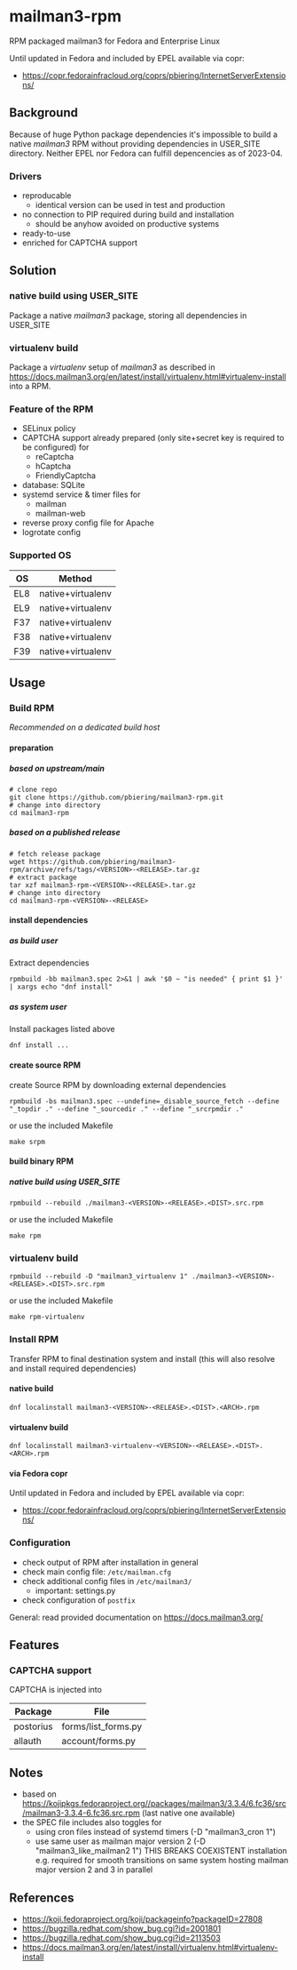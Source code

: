 # mailman3-rpm

RPM packaged mailman3 for Fedora and Enterprise Linux

Until updated in Fedora and included by EPEL available via copr:

- https://copr.fedorainfracloud.org/coprs/pbiering/InternetServerExtensions/

## Background

Because of huge Python package dependencies it's impossible to build a native *mailman3* RPM without providing dependencies in USER_SITE directory. Neither EPEL nor Fedora can fulfill depencencies as of 2023-04.

### Drivers

- reproducable
  - identical version can be used in test and production
- no connection to PIP required during build and installation
  - should be anyhow avoided on productive systems
- ready-to-use
- enriched for CAPTCHA support

## Solution

### native build using USER_SITE

Package a native *mailman3* package, storing all dependencies in USER_SITE

### virtualenv build

Package a *virtualenv* setup of *mailman3* as described in https://docs.mailman3.org/en/latest/install/virtualenv.html#virtualenv-install into a RPM.

### Feature of the RPM

- SELinux policy
- CAPTCHA support already prepared (only site+secret key is required to be configured) for
  - reCaptcha
  - hCaptcha
  - FriendlyCaptcha
- database: SQLite
- systemd service & timer files for
  - mailman
  - mailman-web
- reverse proxy config file for Apache
- logrotate config

### Supported OS

| OS  | Method            |
|-----|-------------------|
| EL8 | native+virtualenv |
| EL9 | native+virtualenv |
| F37 | native+virtualenv |
| F38 | native+virtualenv |
| F39 | native+virtualenv |

## Usage

### Build RPM

*Recommended on a dedicated build host*

#### preparation

##### based on upstream/main

```
# clone repo
git clone https://github.com/pbiering/mailman3-rpm.git
# change into directory
cd mailman3-rpm
```

##### based on a published release

```
# fetch release package
wget https://github.com/pbiering/mailman3-rpm/archive/refs/tags/<VERSION>-<RELEASE>.tar.gz
# extract package
tar xzf mailman3-rpm-<VERSION>-<RELEASE>.tar.gz
# change into directory
cd mailman3-rpm-<VERSION>-<RELEASE>
```

#### install dependencies

##### as build user

Extract dependencies

```
rpmbuild -bb mailman3.spec 2>&1 | awk '$0 ~ "is needed" { print $1 }' | xargs echo "dnf install"
```

##### as system user

Install packages listed above

```
dnf install ...
```

#### create source RPM

create Source RPM by downloading external dependencies

```
rpmbuild -bs mailman3.spec --undefine=_disable_source_fetch --define "_topdir ." --define "_sourcedir ." --define "_srcrpmdir ."
```

or use the included Makefile

```
make srpm
```

#### build binary RPM

##### native build using USER_SITE

```
rpmbuild --rebuild ./mailman3-<VERSION>-<RELEASE>.<DIST>.src.rpm
```

or use the included Makefile

```
make rpm
```

### virtualenv build

```
rpmbuild --rebuild -D "mailman3_virtualenv 1" ./mailman3-<VERSION>-<RELEASE>.<DIST>.src.rpm
```

or use the included Makefile

```
make rpm-virtualenv
```


### Install RPM

Transfer RPM to final destination system and install (this will also resolve and install required dependencies)

#### native build

```
dnf localinstall mailman3-<VERSION>-<RELEASE>.<DIST>.<ARCH>.rpm
```

#### virtualenv build

```
dnf localinstall mailman3-virtualenv-<VERSION>-<RELEASE>.<DIST>.<ARCH>.rpm
```

#### via Fedora copr

Until updated in Fedora and included by EPEL available via copr:

- https://copr.fedorainfracloud.org/coprs/pbiering/InternetServerExtensions/


### Configuration

- check output of RPM after installation in general
- check main config file: `/etc/mailman.cfg`
- check additional config files in `/etc/mailman3/`
  - important: settings.py
- check configuration of `postfix`

General: read provided documentation on https://docs.mailman3.org/

## Features

### CAPTCHA support

CAPTCHA is injected into

| Package   | File                |
|-----------|---------------------|
| postorius | forms/list_forms.py |
| allauth   | account/forms.py    |

## Notes

- based on https://kojipkgs.fedoraproject.org//packages/mailman3/3.3.4/6.fc36/src/mailman3-3.3.4-6.fc36.src.rpm (last native one available)
- the SPEC file includes also toggles for
  - using cron files instead of systemd timers (-D "mailman3_cron 1")
  - use same user as mailman major version 2 (-D "mailman3_like_mailman2 1") THIS BREAKS COEXISTENT installation e.g. required for smooth transitions on same system hosting mailman major version 2 and 3 in parallel

## References

- https://koji.fedoraproject.org/koji/packageinfo?packageID=27808
- https://bugzilla.redhat.com/show_bug.cgi?id=2001801
- https://bugzilla.redhat.com/show_bug.cgi?id=2113503
- https://docs.mailman3.org/en/latest/install/virtualenv.html#virtualenv-install
